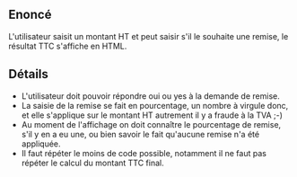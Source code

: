 ## Enoncé

L'utilisateur saisit un montant HT et peut saisir s'il le souhaite une remise, le résultat TTC s'affiche en HTML.

## Détails

* L'utilisateur doit pouvoir répondre oui ou yes à la demande de remise.
* La saisie de la remise se fait en pourcentage, un nombre à virgule donc, et elle s'applique sur le montant HT autrement il y a fraude à la TVA ;-)
* Au moment de l'affichage on doit connaître le pourcentage de remise, s'il y en a eu une, ou bien savoir le fait qu'aucune remise n'a été appliquée.
* Il faut répéter le moins de code possible, notamment il ne faut pas répéter le calcul du montant TTC final.